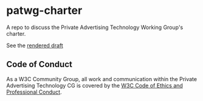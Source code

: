 # patwg-charter
A repo to discuss the Private Advertising Technology Working Group's charter. 

See the [rendered draft](https://patcg.github.io/patwg-charter/charter.html)

## Code of Conduct

As a W3C Community Group, all work and communication within the Private
Advertising Technology CG is covered by the
[W3C Code of Ethics and Professional Conduct](https://www.w3.org/Consortium/cepc/).

